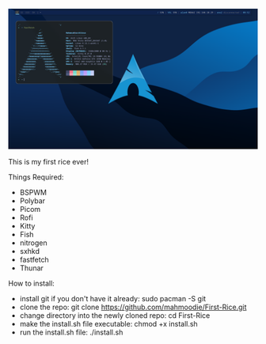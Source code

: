 ![alt text](https://github.com/mahmoodie/first-rice/blob/main/screenshot.png?raw=true)

This is my first rice ever!

Things Required:
- BSPWM
- Polybar
- Picom
- Rofi
- Kitty
- Fish
- nitrogen
- sxhkd
- fastfetch
- Thunar

How to install:
- install git if you don't have it already: sudo pacman -S git
- clone the repo: git clone https://github.com/mahmoodie/First-Rice.git
- change directory into the newly cloned repo: cd First-Rice
- make the install.sh file executable: chmod +x install.sh
- run the install.sh file: ./install.sh
